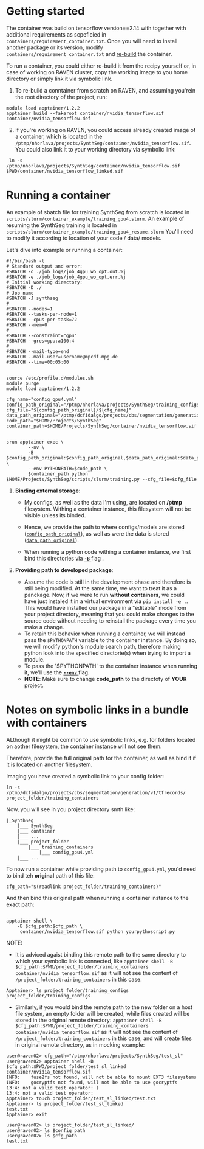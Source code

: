 # Getting started 

The container was build on tensorflow version==2.14 with together with additional requirements as scpeficied in `containers/requirement_container.txt`. Once you will need to install another package or its version, modify `containers/requirement_container.txt` and [re-build](https://gitkraken.dev/link/dnNjb2RlOi8vZWFtb2Rpby5naXRsZW5zL2xpbmsvci81ZWJhYjFlNjRlMDI1NmU4ZjVhM2M3ZDJjOWVjYmRjZjQzYmVkNjc5L2YvY29udGFpbmVyL1JFQURNRS5tZD91cmw9Z2l0JTQwZ2l0aHViLmNvbSUzQWhhbGlydXRhbiUyRlN5bnRoU2VnLmdpdCZsaW5lcz03?origin=gitlens) the container.

To run a container, you could either re-build it from the recipy yourself or, in case of working on RAVEN cluster, copy the working image to you home directory or simply link it via symbolic link. 

1. To re-build a conntainer from scratch on RAVEN, and assuming you'rein the root directory of the project, run:

```shell
module load apptainer/1.2.2
apptainer build --fakeroot container/nvidia_tensorflow.sif container/nvidia_tensorflow.def
``` 

2. If you're working on RAVEN, you could access already created image of a container, which is located in the `/ptmp/nhorlava/projects/SynthSeg/container/nvidia_tensorflow.sif`. 
You could also link it to your working directory via symbolic link: 

```shell
 ln -s /ptmp/nhorlava/projects/SynthSeg/container/nvidia_tensorflow.sif $PWD/container/nvidia_tensorflow_linked.sif
```

# Running a container

An example of sbatch file for training SynthSeg from scratch is located in `scripts/slurm/container_example/training_gpu4.slurm`. An example of resuming the SynthSeg training is located in `scripts/slurm/container_example/training_gpu4_resume.slurm`
You'll need to modify it according to location of your code / data/ models. 

Let's dive into example or running a container:


```bash=
#!/bin/bash -l
# Standard output and error:
#SBATCH -o ./job_logs/job_4gpu_wo_opt.out.%j
#SBATCH -e ./job_logs/job_4gpu_wo_opt.err.%j
# Initial working directory:
#SBATCH -D ./
# Job name
#SBATCH -J synthseg
#
#SBATCH --nodes=1
#SBATCH --tasks-per-node=1
#SBATCH --cpus-per-task=72
#SBATCH --mem=0
#
#SBATCH --constraint="gpu"
#SBATCH --gres=gpu:a100:4
#
#SBATCH --mail-type=end
#SBATCH --mail-user=username@mpcdf.mpg.de
#SBATCH --time=00:05:00


source /etc/profile.d/modules.sh
module purge
module load apptainer/1.2.2

cfg_name="config_gpu4.yml"
config_path_original="/ptmp/nhorlava/projects/SynthSeg/training_configs/test"
cfg_file="${config_path_original}/${cfg_name}"
data_path_original="/ptmp/dcfidalgo/projects/cbs/segmentation/generation/v1/tfrecords"
code_path="$HOME/Projects/SynthSeg"
container_path=$HOME/Projects/SynthSeg/container/nvidia_tensorflow.sif


srun apptainer exec \
        --nv \
        -B $config_path_original:$config_path_original,$data_path_original:$data_path_original \
        --env PYTHONPATH=$code_path \
        $container_path python $HOME/Projects/SynthSeg/scripts/slurm/training.py --cfg_file=$cfg_file

```

1. **Binding external storage**: 

    - My configs, as well as the data I'm using, are located on **/ptmp** filesystem. Withing a container instance, this filesystem will not be visible unless its binded. 
    - Hence, we provide the path to where configs/models are stored 
([`config_path_original`](https://gitkraken.dev/link/dnNjb2RlOi8vZWFtb2Rpby5naXRsZW5zL2xpbmsvci81ZWJhYjFlNjRlMDI1NmU4ZjVhM2M3ZDJjOWVjYmRjZjQzYmVkNjc5L2YvY29udGFpbmVyL1JFQURNRS5tZD91cmw9Z2l0JTQwZ2l0aHViLmNvbSUzQWhhbGlydXRhbiUyRlN5bnRoU2VnLmdpdCZsaW5lcz01Nw%3D%3D?origin=gitlens)),
 as well as were the data is stored
([`data_path_original`](https://gitkraken.dev/link/dnNjb2RlOi8vZWFtb2Rpby5naXRsZW5zL2xpbmsvci81ZWJhYjFlNjRlMDI1NmU4ZjVhM2M3ZDJjOWVjYmRjZjQzYmVkNjc5L2YvY29udGFpbmVyL1JFQURNRS5tZD91cmw9Z2l0JTQwZ2l0aHViLmNvbSUzQWhhbGlydXRhbiUyRlN5bnRoU2VnLmdpdCZsaW5lcz01OQ%3D%3D?origin=gitlens)). 

    - When running a python code withing a container instance, we first bind this directories via [**`-B`** ](https://gitkraken.dev/link/dnNjb2RlOi8vZWFtb2Rpby5naXRsZW5zL2xpbmsvci81ZWJhYjFlNjRlMDI1NmU4ZjVhM2M3ZDJjOWVjYmRjZjQzYmVkNjc5L2YvY29udGFpbmVyL1JFQURNRS5tZD91cmw9Z2l0JTQwZ2l0aHViLmNvbSUzQWhhbGlydXRhbiUyRlN5bnRoU2VnLmdpdCZsaW5lcz02Ng%3D%3D?origin=gitlens) flag .

2. **Providing path to developed package**:
    - Assume the code is still in the development ohase and therefore is still being modified. At the same time, we want to treat it as a panckage. Now, if we were to run **without containers**, we could have just instaled it in a virtual environment via `pip install -e .`. This would have installed our package in a "editable" mode from your project directory, meaning that you could make changes to the source code without needing to reinstall the package every time you make a change.
    - To retain this behavior when running a container, we will instead pass the `$PYTHONPATH` variable to the container instance. By doing so, we will modify python's module search path, therefore making python look into the specified directorie(s) when trying to import a module. 
    - To pass the '$PYTHONPATH' to the container instance when running it, we'll use the [**`--env`** ](https://gitkraken.dev/link/dnNjb2RlOi8vZWFtb2Rpby5naXRsZW5zL2xpbmsvci81ZWJhYjFlNjRlMDI1NmU4ZjVhM2M3ZDJjOWVjYmRjZjQzYmVkNjc5L2YvY29udGFpbmVyL1JFQURNRS5tZD91cmw9Z2l0JTQwZ2l0aHViLmNvbSUzQWhhbGlydXRhbiUyRlN5bnRoU2VnLmdpdCZsaW5lcz02Nw%3D%3D?origin=gitlens) flag. 
    - **NOTE**: Make sure to change **code_path** to the directoty of **YOUR** project.

# Notes on symbolic links in a bundle with containers

ALthough it might be common to use symbolic links, e.g. for folders located on aother filesystem, the container instance will not see them. 

Therefore, provide the full original path for the container, as well as bind it if it is located on another filesystem. 

Imaging you have created a symbolic link to your config folder: 

```
ln -s /ptmp/dcfidalgo/projects/cbs/segmentation/generation/v1/tfrecords/ project_folder/training_containers
```

Now, you will see in you project directory smth like: 

```
|_SynthSeg
    |___ SynthSeg
    |___ container
    |___ ...
    |___ project_folder
        |___ training_containers
            |___ config_gpu4.yml
    |___ ...

```

To now run a container while providing path to `config_gpu4.yml`, you'd need to bind teh **original** path of this file: 

```shell
cfg_path="$(readlink project_folder/training_containers)"
```

And then bind this original path when running a container instance to the exact path: 

```shell

apptainer shell \
    -B $cfg_path:$cfg_path \
     container/nvidia_tensorflow.sif python yourpythoscript.py
```

 NOTE: 
 - It is adviced agaist binding this remote path to the same directory to which your symbolic link is connected, like `apptainer shell -B $cfg_path:$PWD/project_folder/training_containers container/nvidia_tensorflow.sif` as it will not see the content of `/project_folder/training_containers` in this case:

 ```console
Apptainer> ls project_folder/training_configs
project_folder/training_configs
 ```
 -  Similarly, if you would bind the remote path to the new folder on a host file system, an empty folder will be created, while files created will be stored in the original remote directory:
 `apptainer shell -B $cfg_path:$PWD/project_folder/training_containers container/nvidia_tensorflow.sif` as it will not see the content of `/project_folder/training_containers` in this case, and will create files in original remote directory, as in mocking example:

 ```console
user@raven02> cfg_path="/ptmp/nhorlava/projects/SynthSeg/test_sl" 
user@raven02> apptainer shell -B $cfg_path:$PWD/project_folder/test_sl_linked container/nvidia_tensorflow.sif
INFO:    fuse2fs not found, will not be able to mount EXT3 filesystems
INFO:    gocryptfs not found, will not be able to use gocryptfs
13:4: not a valid test operator: (
13:4: not a valid test operator: 
Apptainer> touch project_folder/test_sl_linked/test.txt
Apptainer> ls project_folder/test_sl_linked
test.txt
Apptainer> exit

user@raven02> ls project_folder/test_sl_linked/
user@raven02> ls $config_path
user@raven02> ls $cfg_path
test.txt
 ```
  


